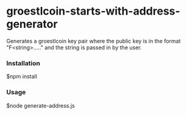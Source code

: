 # groestlcoin-starts-with-address-generator
Generates a groestlcoin key pair where the public key is in the format "F&lt;string>....." and the string is passed in by the user.


### Installation
$npm install

### Usage
$node generate-address.js <your string>
